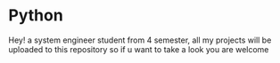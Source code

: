 # Python
Hey! a system engineer student from 4 semester, all my projects will be uploaded to this repository so if u want to take a look you are welcome
